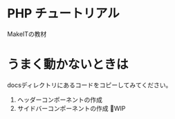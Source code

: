 # PHP チュートリアル
MakeITの教材

# うまく動かないときは
docsディレクトリにあるコードをコピーしてみてください。  
1. ヘッダーコンポーネントの作成
2. サイドバーコンポーネントの作成
🚧WIP